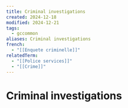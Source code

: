 ```yaml
---
title: Criminal investigations
created: 2024-12-18
modified: 2024-12-21
tags:
  - gccommon
aliases: Criminal investigations
french:
  - "[[Enquete criminelle]]"
relatedTerm:
  - "[[Police services]]"
  - "[[Crime]]"
---
```

# Criminal investigations
